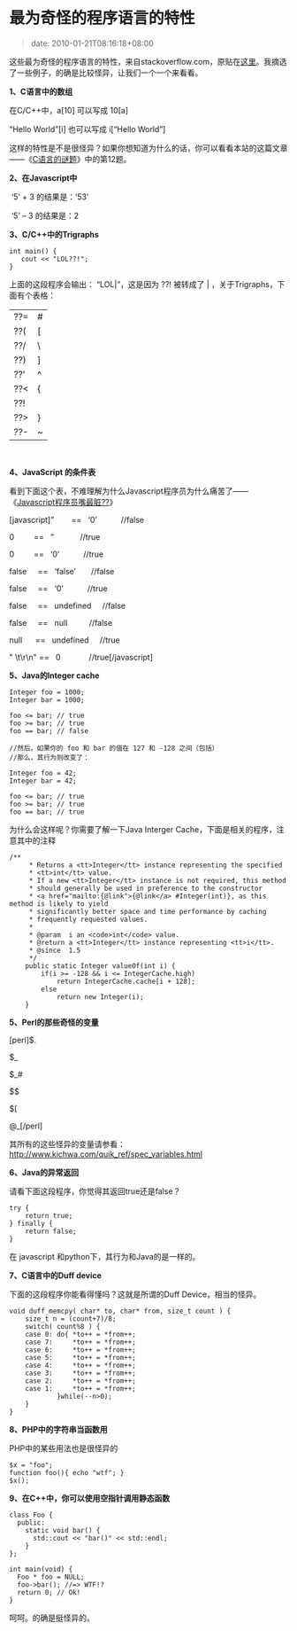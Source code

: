 # 最为奇怪的程序语言的特性
>date: 2010-01-21T08:16:18+08:00


这些最为奇怪的程序语言的特性，来自stackoverflow.com，原贴在[这里](http://stackoverflow.com/questions/1995113?sort=votes&page=1)。我摘选了一些例子，的确是比较怪异，让我们一个一个来看看。 


**1、C语言中的数组** 


在C/C++中，a[10] 可以写成 10[a] 


“Hello World”[i] 也可以写成 i[“Hello World”] 


这样的特性是不是很怪异？如果你想知道为什么的话，你可以看看本站的这篇文章——《[C语言的谜题](/2009/C%E8%AF%AD%E8%A8%80%E7%9A%84%E8%B0%9C%E9%A2%98.md)》中的第12题。 


**2、在Javascript中** 


 ‘5’ + 3 的结果是：’53’  

 ‘5’ – 3 的结果是：2 


**3、C/C++中的Trigraphs** 



```
int main() {
   cout << "LOL??!";
}
```

上面的这段程序会输出： “LOL|”，这是因为 ??! 被转成了 | ，关于Trigraphs，下面有个表格： 





|  |  |
| --- | --- |
| ??= | # |
| ??( | [ |
| ??/ | \ |
| ??) | ] |
| ??’ | ^ |
| ??< | { |
| ??! | | |
| ??> | } |
| ??- | ~ |


  


**4、JavaScript 的条件表** 


看到下面这个表，不难理解为什么Javascript程序员为什么痛苦了——《[Javascript程序员嘴最脏??](/2009/Javascript%E7%A8%8B%E5%BA%8F%E5%91%98%E5%98%B4%E6%9C%80%E8%84%8F%E5%90%97.md)》 


[javascript]”        ==   ‘0’           //false  

0         ==   ”            //true  

0         ==   ‘0’           //true  

false     ==   ‘false’       //false  

false     ==   ‘0’           //true  

false     ==   undefined     //false  

false     ==   null          //false  

null      ==   undefined     //true  

" \t\r\n" ==   0             //true[/javascript] 


**5、Java的Integer cache** 



```
Integer foo = 1000;
Integer bar = 1000;
 
foo <= bar; // true
foo >= bar; // true
foo == bar; // false
 
//然后，如果你的 foo 和 bar 的值在 127 和 -128 之间（包括）
//那么，其行为则改变了：
 
Integer foo = 42;
Integer bar = 42;
 
foo <= bar; // true
foo >= bar; // true
foo == bar; // true
```

为什么会这样呢？你需要了解一下Java Interger Cache，下面是相关的程序，注意其中的注释



```
/**
     * Returns a <tt>Integer</tt> instance representing the specified
     * <tt>int</tt> value.
     * If a new <tt>Integer</tt> instance is not required, this method
     * should generally be used in preference to the constructor
     * <a href="mailto:{@link">{@link</a> #Integer(int)}, as this method is likely to yield
     * significantly better space and time performance by caching
     * frequently requested values.
     *
     * @param  i an <code>int</code> value.
     * @return a <tt>Integer</tt> instance representing <tt>i</tt>.
     * @since  1.5
     */
    public static Integer valueOf(int i) {
        if(i >= -128 && i <= IntegerCache.high)
            return IntegerCache.cache[i + 128];
        else
            return new Integer(i);
    }

```

**5、Perl的那些奇怪的变量**


[perl]$.  

$\_  

$\_#  

$$  

$[  

@\_[/perl]


其所有的这些怪异的变量请参看：<http://www.kichwa.com/quik_ref/spec_variables.html> 


**6、Java的异常返回**


请看下面这段程序，你觉得其返回true还是false？



```
try {
    return true;
} finally {
    return false;
}
```

在 javascript 和python下，其行为和Java的是一样的。 


**7、C语言中的Duff device**


下面的这段程序你能看得懂吗？这就是所谓的Duff Device，相当的怪异。



```
void duff_memcpy( char* to, char* from, size_t count ) {
    size_t n = (count+7)/8;
    switch( count%8 ) {
    case 0: do{ *to++ = *from++;
    case 7:     *to++ = *from++;
    case 6:     *to++ = *from++;
    case 5:     *to++ = *from++;
    case 4:     *to++ = *from++;
    case 3:     *to++ = *from++;
    case 2:     *to++ = *from++;
    case 1:     *to++ = *from++;
            }while(--n>0);
    }
} 
```

**8、PHP中的字符串当函数用**


PHP中的某些用法也是很怪异的



```
$x = "foo";
function foo(){ echo "wtf"; }
$x();
```

**9、在C++中，你可以使用空指针调用静态函数**



```
class Foo {
  public:
    static void bar() {
      std::cout << "bar()" << std::endl;
    }
};
 
int main(void) {
  Foo * foo = NULL;
  foo->bar(); //=> WTF!?
  return 0; // Ok!
}
```

呵呵。的确是挺怪异的。


